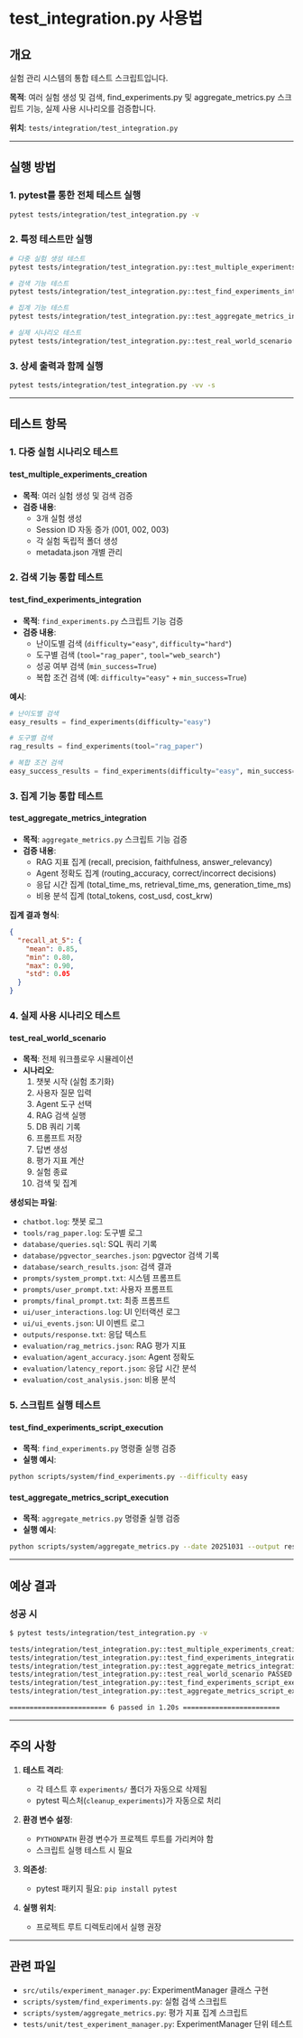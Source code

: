 # test_integration.py 사용법

## 개요

실험 관리 시스템의 통합 테스트 스크립트입니다.

**목적**: 여러 실험 생성 및 검색, find_experiments.py 및 aggregate_metrics.py 스크립트 기능, 실제 사용 시나리오를 검증합니다.

**위치**: `tests/integration/test_integration.py`

---

## 실행 방법

### 1. pytest를 통한 전체 테스트 실행

```bash
pytest tests/integration/test_integration.py -v
```

### 2. 특정 테스트만 실행

```bash
# 다중 실험 생성 테스트
pytest tests/integration/test_integration.py::test_multiple_experiments_creation -v

# 검색 기능 테스트
pytest tests/integration/test_integration.py::test_find_experiments_integration -v

# 집계 기능 테스트
pytest tests/integration/test_integration.py::test_aggregate_metrics_integration -v

# 실제 시나리오 테스트
pytest tests/integration/test_integration.py::test_real_world_scenario -v
```

### 3. 상세 출력과 함께 실행

```bash
pytest tests/integration/test_integration.py -vv -s
```

---

## 테스트 항목

### 1. 다중 실험 시나리오 테스트

#### test_multiple_experiments_creation
- **목적**: 여러 실험 생성 및 검색 검증
- **검증 내용**:
  - 3개 실험 생성
  - Session ID 자동 증가 (001, 002, 003)
  - 각 실험 독립적 폴더 생성
  - metadata.json 개별 관리

### 2. 검색 기능 통합 테스트

#### test_find_experiments_integration
- **목적**: `find_experiments.py` 스크립트 기능 검증
- **검증 내용**:
  - 난이도별 검색 (`difficulty="easy"`, `difficulty="hard"`)
  - 도구별 검색 (`tool="rag_paper"`, `tool="web_search"`)
  - 성공 여부 검색 (`min_success=True`)
  - 복합 조건 검색 (예: `difficulty="easy"` + `min_success=True`)

**예시**:
```python
# 난이도별 검색
easy_results = find_experiments(difficulty="easy")

# 도구별 검색
rag_results = find_experiments(tool="rag_paper")

# 복합 조건 검색
easy_success_results = find_experiments(difficulty="easy", min_success=True)
```

### 3. 집계 기능 통합 테스트

#### test_aggregate_metrics_integration
- **목적**: `aggregate_metrics.py` 스크립트 기능 검증
- **검증 내용**:
  - RAG 지표 집계 (recall, precision, faithfulness, answer_relevancy)
  - Agent 정확도 집계 (routing_accuracy, correct/incorrect decisions)
  - 응답 시간 집계 (total_time_ms, retrieval_time_ms, generation_time_ms)
  - 비용 분석 집계 (total_tokens, cost_usd, cost_krw)

**집계 결과 형식**:
```json
{
  "recall_at_5": {
    "mean": 0.85,
    "min": 0.80,
    "max": 0.90,
    "std": 0.05
  }
}
```

### 4. 실제 사용 시나리오 테스트

#### test_real_world_scenario
- **목적**: 전체 워크플로우 시뮬레이션
- **시나리오**:
  1. 챗봇 시작 (실험 초기화)
  2. 사용자 질문 입력
  3. Agent 도구 선택
  4. RAG 검색 실행
  5. DB 쿼리 기록
  6. 프롬프트 저장
  7. 답변 생성
  8. 평가 지표 계산
  9. 실험 종료
  10. 검색 및 집계

**생성되는 파일**:
- `chatbot.log`: 챗봇 로그
- `tools/rag_paper.log`: 도구별 로그
- `database/queries.sql`: SQL 쿼리 기록
- `database/pgvector_searches.json`: pgvector 검색 기록
- `database/search_results.json`: 검색 결과
- `prompts/system_prompt.txt`: 시스템 프롬프트
- `prompts/user_prompt.txt`: 사용자 프롬프트
- `prompts/final_prompt.txt`: 최종 프롬프트
- `ui/user_interactions.log`: UI 인터랙션 로그
- `ui/ui_events.json`: UI 이벤트 로그
- `outputs/response.txt`: 응답 텍스트
- `evaluation/rag_metrics.json`: RAG 평가 지표
- `evaluation/agent_accuracy.json`: Agent 정확도
- `evaluation/latency_report.json`: 응답 시간 분석
- `evaluation/cost_analysis.json`: 비용 분석

### 5. 스크립트 실행 테스트

#### test_find_experiments_script_execution
- **목적**: `find_experiments.py` 명령줄 실행 검증
- **실행 예시**:
```bash
python scripts/system/find_experiments.py --difficulty easy
```

#### test_aggregate_metrics_script_execution
- **목적**: `aggregate_metrics.py` 명령줄 실행 검증
- **실행 예시**:
```bash
python scripts/system/aggregate_metrics.py --date 20251031 --output result.json
```

---

## 예상 결과

### 성공 시

```bash
$ pytest tests/integration/test_integration.py -v

tests/integration/test_integration.py::test_multiple_experiments_creation PASSED
tests/integration/test_integration.py::test_find_experiments_integration PASSED
tests/integration/test_integration.py::test_aggregate_metrics_integration PASSED
tests/integration/test_integration.py::test_real_world_scenario PASSED
tests/integration/test_integration.py::test_find_experiments_script_execution PASSED
tests/integration/test_integration.py::test_aggregate_metrics_script_execution PASSED

======================== 6 passed in 1.20s ========================
```

---

## 주의 사항

1. **테스트 격리**:
   - 각 테스트 후 `experiments/` 폴더가 자동으로 삭제됨
   - pytest 픽스처(`cleanup_experiments`)가 자동으로 처리

2. **환경 변수 설정**:
   - `PYTHONPATH` 환경 변수가 프로젝트 루트를 가리켜야 함
   - 스크립트 실행 테스트 시 필요

3. **의존성**:
   - pytest 패키지 필요: `pip install pytest`

4. **실행 위치**:
   - 프로젝트 루트 디렉토리에서 실행 권장

---

## 관련 파일

- `src/utils/experiment_manager.py`: ExperimentManager 클래스 구현
- `scripts/system/find_experiments.py`: 실험 검색 스크립트
- `scripts/system/aggregate_metrics.py`: 평가 지표 집계 스크립트
- `tests/unit/test_experiment_manager.py`: ExperimentManager 단위 테스트
